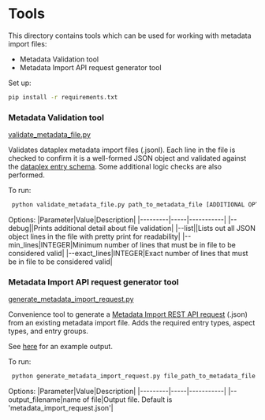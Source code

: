 # Tools
This directory contains tools which can be used for working with metadata import files:

* Metadata Validation tool
* Metadata Import API request generator tool

Set up:
```bash
pip install -r requirements.txt
```

### Metadata Validation tool
[validate_metadata_file.py](validate_metadata_file.py)

Validates dataplex metadata import files (.jsonl). Each line in the file is checked to confirm it is a well-formed JSON object and validated against the [dataplex entry schema](https://cloud.google.com/dataplex/docs/import-metadata#import-item). Some additional logic checks are also performed.

To run:
```bash
 python validate_metadata_file.py path_to_metadata_file [ADDITIONAL OPTIONS see below]
```

Options:
|Parameter|Value|Description|
|---------|-----|-----------|
|--debug||Prints additional detail about file validation|
|--list||Lists out all JSON object lines in the file with pretty print for readability|
|--min_lines|INTEGER|Minimum number of lines that must be in file to be considered valid|
|--exact_lines|INTEGER|Exact number of lines that must be in file to be considered valid|

### Metadata Import API request generator tool
[generate_metadata_import_request.py](generate_metadata_import_request.py)

Convenience tool to generate a [Metadata Import REST API request](https://cloud.google.com/dataplex/docs/import-metadata#import-metadata) (.json) from an existing metadata import file. Adds the required entry types, aspect types, and entry groups. 

See [here](../oracle-connector/sample/metadata_import_request.json) for an example output. 

To run:
```bash
 python generate_metadata_import_request.py file_path_to_metadata_file [ADDITIONAL OPTIONS see below]
```
Options:
|Parameter|Value|Description|
|---------|-----|-----------|
|--output_filename|name of file|Output file. Default is 'metadata_import_request.json'|
